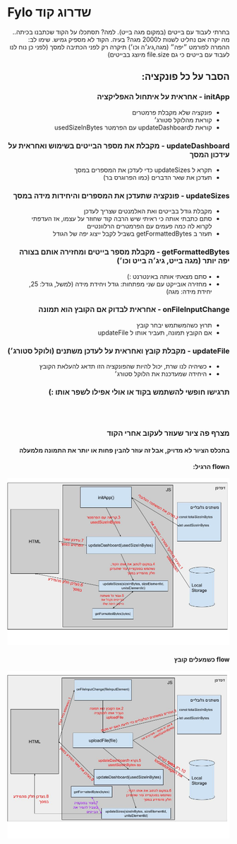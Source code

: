 # Fylo שדרוג קוד

<div dir="rtl">
<p> בחרתי לעבוד עם בייטים (במקום מגה בייט).
למה?
תסתכלו על הקוד שכתבנו בכיתה.. מה יקרה אם נחליט לשנות ל2000 מגה? בעיה.
הקוד לא מספיק גמיש.
שימו לב: ההמרה לפורמט ״יפה״ (מגה,גיג׳ה וכו׳) תיקרה רק לפני הכתיבה למסך (לפני כן נוח לנו לעבוד עם בייטים כי גם file.size מיוצג בבייטים)
</p>
<h2>
הסבר על כל פונקציה:
</h2>
<h3>
initApp - אחראית על איתחול האפליקציה
</h3>
<ul>
<li>
פונקציה שלא מקבלת פרמטרים
</li>
<li>
 קוראת מהלוקל סטורג׳
</li>
<li>
 קוראת לupdateDashboard עם הפרמטר usedSizeInBytes
</li>
</ul>
<h3>
updateDashboard - מקבלת את מספר הבייטים בשימוש ואחראית על עידכון המסך
</h3>
<ul>
<li>
 תקרא ל updateSizes כדי לעדכן את המספרים במסך
</li>
<li>
 תעדכן את שאר הדברים (כמו הפרוגרס בר)
</li>
</ul>
<h3>
updateSizes - פונקציה שתעדכן את המספרים והיחידות מידה במסך
</h3>
<ul>
<li>
 מקבלת גודל בבייטים ואת האלמנטים שצריך לעדכן
</li>
<li>
 סתם כתבתי אותה כי ראיתי שיש הרבה קוד שחוזר על עצמו, אז העדפתי לקרוא לה כמה פעמים עם הפרמטרים הרלוונטיים
</li>
<li>
 תעזר ב getFormattedBytes בשביל לקבל ייצוג יפה של הגודל
</li>
</ul>
<h3>
getFormattedBytes - מקבלת מספר בייטים ומחזירה אותם בצורה יפה יותר (מגה בייט, גיג׳ה בייט וכו׳)
</h3>
<ul>
<li>
• סתם מצאתי אותה באינטרנט :)
</li>
<li>
• מחזירה אובייקט עם שני מפתחות: גודל ויחידת מידה (למשל, גודל: 25, יחידת מידה: מגה)
</li>
</ul>
<h3>
onFileInputChange - אחראית לבדוק אם הקובץ הוא תמונה
</h3>
<ul>
<li>
 תרוץ כשהמשתמש יבחר קובץ
</li>
<li>
 אם הקובץ תמונה, תעביר אותו ל updateFile
</li>
</ul>
<h3>
updateFile - מקבלת קובץ ואחראית על לעדכן משתנים (ולוקל סטורג׳)
</h3>
<ul>
<li>
• כשיהיה לנו שרת, יכול להיות שהפונקציה הזו תדאג להעלאת הקובץ
</li>
<li>
• היחידה שמעדכנת את הלוקל סטורג׳
</li>
</ul>

<h3>
תרגישו חופשי להשתמש בקוד או אולי אפילו לשפר אותו :)
</h3>

</div>
<br/>
<br/>
<div dir="rtl">
<h3>
מצרף פה ציור שעוזר לעקוב אחרי הקוד
</h3>
<h4>
בתכלס הציור לא מדויק, אבל זה עוזר להבין פחות או יותר את התמונה מלמעלה
</h4>

<h4>
הflow הרגיל:
</h4>


![!init](./architecture/init.jpeg)

<h4>flow כשמעלים קובץ</h4>

![!uploadFile](./architecture/uploadFile.jpeg)


</div>